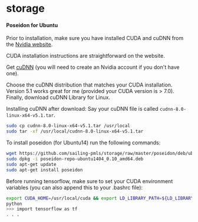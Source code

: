 # storage

#### Poseidon for Ubuntu

Prior to installation, make sure you have installed CUDA and cuDNN from the [Nvidia website](https://developer.nvidia.com/cuda-downloads).

CUDA installation instructions are straightforward on the website.

Get [cuDNN](https://developer.nvidia.com/cudnn) (you will need to create an Nvidia account if you don't have one).

Choose the cuDNN distribution that matches your CUDA installation. Version 5.1 works great for me (provided your CUDA version is > 7.0).
Finally, download cuDNN <version> Library for Linux.

Installing cuDNN after download:
Say your cuDNN file is called `cudnn-8.0-linux-x64-v5.1.tar`.
```bash
sudo cp cudnn-8.0-linux-x64-v5.1.tar /usr/local
sudo tar -xf /usr/local/cudnn-8.0-linux-x64-v5.1.tar
```

To install poseidon (for Ubuntu14) run the following commands:
```bash
wget https://github.com/sailing-pmls/storage/raw/master/poseidon/deb/ubuntu14/poseidon-repo-ubuntu1404_0.10_amd64.deb
sudo dpkg -i poseidon-repo-ubuntu1404_0.10_amd64.deb
sudo apt-get update
sudo apt-get install poseidon
```

Before running tensorflow, make sure to set your CUDA environment variables (you can also append this to your .bashrc file):
```bash
export CUDA_HOME=/usr/local/cuda && export LD_LIBRARY_PATH=${LD_LIBRARY_PATH}:/usr/local/cuda/lib64
python
>>> import tensorflow as tf
. . .
```
